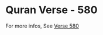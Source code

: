 # Quran Verse - 580 

For more infos, See [Verse 580](https://www.quranbookk.com/quran/search?q=580)